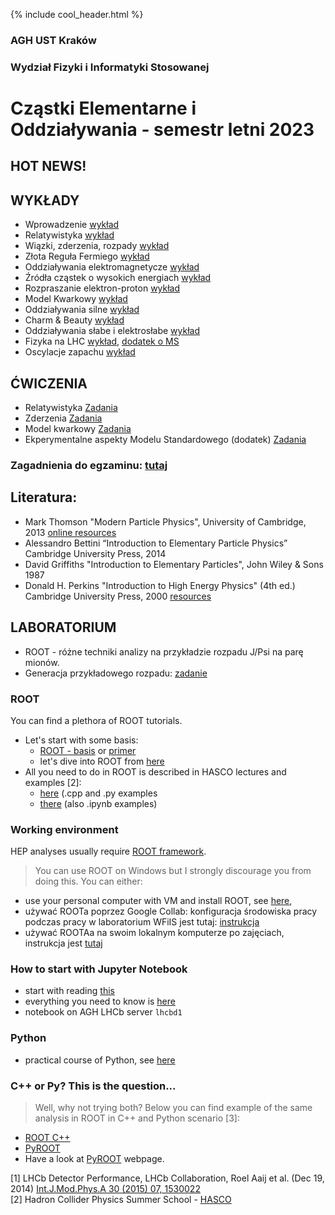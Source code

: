{% include cool_header.html %}
### AGH UST Kraków
### Wydział Fizyki i Informatyki Stosowanej
# Cząstki Elementarne i Oddziaływania - semestr letni 2023

## HOT NEWS! 
<!--
- Egzamin odbędzie się 20 czerwca o godzinie 11:15 w sali 108 D10.
- W dniach 6-10 czerwca 2022 r. w murach naszej Uczelni odbędzie się XIV Międzynarodowa Konferencja BEACH 2022, organizowanej przez zespół LHCb z Katedry Oddziaływań i Detekcji Cząstek WFiIS AGH. [Zapraszamy!](https://www.agh.edu.pl/konferencje/konferencja/article/beach-2022/)
- Magic beauty charmless decays: [przeczytaj ](https://lhcb-outreach.web.cern.ch/2022/03/17/magic-beauty-charmless-decays/)
-->

## WYKŁADY
- Wprowadzenie [wykład](Files/wyklad_1_Introduction.pdf)
- Relatywistyka [wykład](Files/wyklad_2_relatywistyka.pdf)
- Wiązki, zderzenia, rozpady [wykład](Files/wyklad_3_zderzenia.pdf)
- Złota Reguła Fermiego [wykład](Files/wyklad_4_FGR.pdf)
- Oddziaływania elektromagnetycze [wykład](Files/wyklad_4_QED.pdf)
- Źródła cząstek o wysokich energiach  [wykład](Files/wyklad_4_zrodla.pdf)
- Rozpraszanie elektron-proton [wykład](Files/wyklad_5_ep.pdf)
- Model Kwarkowy [wykład](Files/wyklad_7_ModelKwarkowy.pdf)
- Oddziaływania silne [wykład](Files/wyklad_9_silne.pdf)
- Charm & Beauty [wykład](Files/wyklad_8_CB.pdf)
- Oddziaływania słabe i elektrosłabe [wykład](Files/wyklad_10_EW.pdf)
- Fizyka na LHC [wykład](Files/LHC_Higgs.pdf), [dodatek o MS](Files/SM_dodatek.pdf)
- Oscylacje zapachu [wykład](Files/Flavour_oscillations1.pdf)

## ĆWICZENIA
- Relatywistyka  [Zadania](Files/Zadania_2022_1.pdf)
- Zderzenia [Zadania](Files/Zadania_2.pdf)
- Model kwarkowy [Zadania](Files/Zadania_2022_3.pdf)
- Ekperymentalne aspekty Modelu Standardowego (dodatek) [Zadania](Files/Zadania_2022_4.pdf)

### Zagadnienia do egzaminu: [tutaj](Files/zagadnienia.pdf)

## Literatura:
- Mark Thomson "Modern Particle Physics", University of Cambridge, 2013 [online resources](https://www.hep.phy.cam.ac.uk/~thomson/MPP/ModernParticlePhysics.html)
- Alessandro Bettini “Introduction to Elementary Particle Physics”  Cambridge University Press, 2014
- David Griffiths "Introduction to Elementary Particles", John Wiley & Sons 1987
- Donald H. Perkins "Introduction to High Energy Physics" (4th ed.) Cambridge University Press, 2000 [resources](doi:10.1017/CBO9780511809040)

<!--
- Oddziaływania słabe i elektrosłabe [wykład](Files/wyklad_10_EW.pdf)
- Fizyka na LHC [wykład](Files/wyklad_11_LHC_Higgs.pdf)
- Oscylacje zapachu [wykład](Files/Flavour_oscillations.pdf)
-->

## LABORATORIUM
- ROOT - różne techniki analizy na przykładzie rozpadu J/Psi na parę mionów.
- Generacja przykładowego rozpadu: [zadanie](Files/Lab_CEO_TGenPS.pdf)

### ROOT 
 You can find a plethora of ROOT tutorials. 
 - Let's start with some basis:
   - [ROOT - basis](https://root.cern.ch/root/htmldoc/guides/primer/ROOTPrimer.html) or [primer](https://root.cern/primer/)
   - let's dive into ROOT from [here](https://root.cern.ch/root/htmldoc/guides/primer/ROOTPrimerLetter.pdf)
 - All you need to do in ROOT is described in HASCO lectures and examples [2]:
   - [here](https://indico.cern.ch/event/704163/contributions/2936719/) (.cpp and .py examples
   - [there](https://indico.cern.ch/event/788195/contributions/3364842/) (also .ipynb examples)
 
 
<!--

## PROJEKT
- Skąd się biorą cząstki w pliku z danymi? [Reconstruction](Files/LAB_reconstruction.pptx)
- Identyfikacja cząstek w eksperymencie LHCb [Identyfikacja](Files/Identyfikacja.pdf)
- Materia-antymateria (łamanie CP) [OPIS](Files/projekt_2022.pdf)
- Zadanie projektowe [notatnik](https://github.com/lhcb/opendata-project/blob/master/LHCb_Open_Data_Project.ipynb)

- Kwarki [Zadania](Files/zadania_3.pdf)
## LABORATORIUM
- Skąd się biorą cząstki w pliku z danymi? [Reconstruction](Files/LAB_reconstruction.pptx)
- Identyfikacja cząstek w eksperymencie LHCb [Identyfikacja](Files/Identyfikacja.pdf)



## Particle Physics projects for AGH UST FPACS students
- Materia-antymateria (łamanie CP) [OPIS](Files/projekt_2021.pdf)

## HOT NEWS!
- Evidence of new physics (Measurement of the Positive Muon Anomalous Magnetic Moment) [web page](https://news.fnal.gov/2021/04/first-results-from-fermilabs-muon-g-2-experiment-strengthen-evidence-of-new-physics/) [article](Paper/muong2.pdf)
- Violation of lepton universality (Strengthened hints for a violation of lepton universality in B decays) [article](https://arxiv.org/abs/2103.11769)




<!--


## Goals of the course:
   I. Introduction to experimental particle physics. <br>
   II. Study of charm or beauty meson decays in the LHCb experiment with the use of real or simulated data. <br>
   III. Environment for daily work

### LHCb Experiment 
The LHCb (Large Hadron Collider beauty) experiment is one of the four main experiments that operate at the Large Hadron Collider (LHC) at CERN. The experiment is designed to study CP violation, observation of rare decays of beauty and charm particles, and search for New Physics (NP) evidences using indirect measurements. Whereas ATLAS and CMS are general-purpose detector with a broad physics programme spanning from the Standard Model (SM) though supersymmetry (SUSY) to extra dimensions, the LHCb detector is a single-arm forward spectrometer dedicated for studying flavour physics at the LHC. The LHCb programme is thus highly complementary to the direct searches performed at ATLAS and CMS. 

### D meson
D mesons contain charm quark. The lighter D<sup>+</sup> meson contains also one of the lightest quarks (up or down) whereas D<sub>s</sub><sup>+</sup> has a heavier strange quark. Decays of charm mesons involve the change of quark flavour through weak interaction. 

### Project 1: 3-body decay of D meson (real data)

### Project 2: D meson decays to three hadrons (simulated data)
1. Introduction:
   - study the channels of [D<sup>+</sup>](https://pdglive.lbl.gov/Particle.action?init=0&node=S031&home=MXXX035#decayclump_F) and [D<sub>s</sub><sup>+</sup>](https://pdglive.lbl.gov/Particle.action?init=0&node=S034&home=MXXX040#decayclump_A) decays and chose one that contains charge kaons or pions. 
   - draw Feynman diagram of your process and note whereas it is a common or rare decay (we call it favoured or suppressed decay). What type of interaction is responsible for this decay?
   - what information you need to obtain from experiment to observe your process?
2. Data anaysis:
   - study the data set (from AGH cloud, [check access to this site](https://dysk.agh.edu.pl/s/cQ6wLsdCxRjFpa4) ) <br> 
   It contains 160 000 simulated events of D<sup>+</sup> and D<sub>s</sub><sup>+</sup> decays to three hadrons (kaons and pions). 
   - Choose one mode of D meson decay, select candidates,
   - plot distribution of mass and life-time,
   - make fits and compare parameters with theory.
-->   

### Working environment 
HEP analyses usually require [ROOT framework](https://root.cern/). 
> You can use ROOT on Windows but I strongly discourage you from doing this. 
> You can either:
- use your personal computer with VM and install ROOT, see [here](https://root.cern/install/),
- używać ROOTa poprzez Google Collab: konfiguracja środowiska pracy podczas pracy w laboratorium WFiIS jest tutaj: [instrukcja](Files/WorkingEnvironment.pdf)
- używać ROOTAa na swoim lokalnym komputerze po zajęciach, instrukcja jest [tutaj](https://agile.fis.agh.edu.pl/confluence/pages/viewpage.action?pageId=28837229)



<!--
- upload our VM and become a happy user of well-configured VM, `ROOT` and `conda` application:<br>
   - [description](https://indico.fis.agh.edu.pl/event/1/contributions/88/attachments/62/102/Hands-on-WorkEnv.pdf),<br>
   - [Ubuntu VM from AGH Google Suite](https://drive.google.com/file/d/1fCczgh12l2z8Af-JJszyJlv-Tt14365z/view).
- "our" students can use our group server `lhcbd1` (access through `taurus.fis.agh.edu.pl`), you have both ROOT framowork, conda environment and data sets, see [here](lhcbd1.md),
-->

### How to start with Jupyter Notebook
- start with reading [this](https://www.dataquest.io/blog/jupyter-notebook-tutorial/)
- everything you need to know is [here](https://hsf-training.github.io/analysis-essentials/python/01basics.html#Jupyter)
- notebook on AGH LHCb server  `lhcbd1`

### Python 
- practical course of Python, see [here](https://hsf-training.github.io/analysis-essentials/python/README.html)


### C++ or Py? This is the question...
> Well, why not trying both? Below you can find example of the same analysis in ROOT in C++ and Python scenario [3]:
   - [ROOT C++](Files/Tutorial-ROOT.pdf)
   - [PyROOT](Files/Tutorial-PyROOT_2018.pdf)
- Have a look at [PyROOT](https://root.cern/manual/python/) webpage.


[1] LHCb Detector Performance, LHCb Collaboration, Roel Aaij et al. (Dec 19, 2014) [Int.J.Mod.Phys.A 30 (2015) 07, 1530022](https://arxiv.org/abs/1412.6352) <br>
[2] Hadron Collider Physics Summer School - [HASCO](http://hasco.uni-goettingen.de/)


